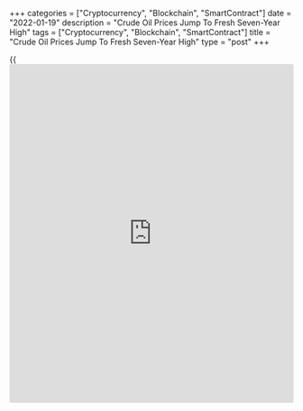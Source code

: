 +++
categories = ["Cryptocurrency", "Blockchain", "SmartContract"]
date = "2022-01-19"
description = "Crude Oil Prices Jump To Fresh Seven-Year High"
tags = ["Cryptocurrency", "Blockchain", "SmartContract"]
title = "Crude Oil Prices Jump To Fresh Seven-Year High"
type = "post"
+++

{{<iframe id="large-banner" src="https://www.bounty.group/#slide=4.0" width="100%" height="600" scrolling="no" style="border: 0px solid rgb(216, 221, 230); border-radius: 3px;">}}

Crude oil prices continued their recent upward surge on Wednesday,
rising for the fifth straight day to a fresh seven-year high.

Upward selling pressure was the result of a tightening market following
supply issues in the Middle East - particularly the oil facility on Abu
Dhabi.

West Texas Intermediate for February contract jumped $1.22 or 1.43
percent to $86.65 per barrel. It's risen nearly $4 or almost 5 percent
in the last week.

The upside may be limited, however, as Wednesday's API crude oil stock
report showed a build of 1.404 million barrels in the past week.

That defied expectations for a loss of 1.367 million barrels following
the loss of 1.077 million barrels a week earlier.

For comments and feedback [contact](https://www.playgroundfx.com/contact/): editorial@rtt[news](https://www.letsplayfx.com/blog/forex-news-website/).com

[Economic News][1]

 **What parts of the world are seeing the best (and worst) economic
performances lately? Click[here][2] to check out our [Econ Scorecard][2]
and find out! See up-to-the-moment [ranking](https://www.playgroundfx.com/blog/crypto-exchange-ranking/)s for the best and worst
performers in [GDP][3], [unemployment rate][4], [inflation][2] and much
more.**

   1. www.rtt[news](https://www.letsplayfx.com/blog/forex-news-website/).com/Content/EconomicNews.aspx
   2. www.rtt[news](https://www.letsplayfx.com/blog/forex-news-website/).com/economic-scorecard/world-rank/CPI/highest-performance.aspx
   3. www.rtt[news](https://www.letsplayfx.com/blog/forex-news-website/).com/economic-scorecard/world-rank/GDP/highest-performance.aspx
   4. www.rtt[news](https://www.letsplayfx.com/blog/forex-news-website/).com/economic-scorecard/world-rank/unemployment-rate/lowest-performance.aspx